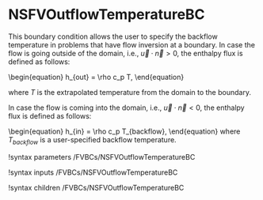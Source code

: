 # NSFVOutflowTemperatureBC

This boundary condition allows the user to specify the backflow temperature in problems that have flow inversion at a boundary.
In case the flow is going outside of the domain, i.e., $\vec{u} \cdot \vec{n} > 0$, the enthalpy flux is defined as follows:

\begin{equation}
h_{out} = \rho c_p T,
\end{equation}

where $T$ is the extrapolated temperature from the domain to the boundary.


In case the flow is coming into the domain, i.e., $\vec{u} \cdot \vec{n} < 0$, the enthalpy flux is defined as follows:

\begin{equation}
h_{in} = \rho c_p T_{backflow},
\end{equation}
where $T_{backflow}$ is a user-specified backflow temperature.

!syntax parameters /FVBCs/NSFVOutflowTemperatureBC

!syntax inputs /FVBCs/NSFVOutflowTemperatureBC

!syntax children /FVBCs/NSFVOutflowTemperatureBC
